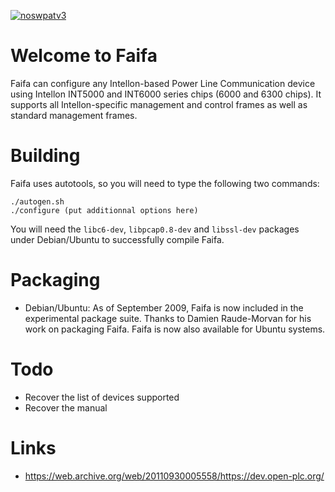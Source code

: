 [![noswpatv3](http://zoobab.wdfiles.com/local--files/start/noupcv3.jpg)](https://ffii.org/donate-now-to-save-europe-from-software-patents-says-ffii/)
# Welcome to Faifa
Faifa can configure any Intellon-based Power Line Communication device using Intellon INT5000 and INT6000 series chips (6000 and 6300 chips). It supports all Intellon-specific management and control frames as well as standard management frames.

# Building

Faifa uses autotools, so you will need to type the following two commands:

```
./autogen.sh
./configure (put additionnal options here)
```

You will need the `libc6-dev`, `libpcap0.8-dev` and `libssl-dev` packages under Debian/Ubuntu to successfully compile Faifa.

# Packaging

* Debian/Ubuntu: As of September 2009, Faifa is now included in the experimental package suite. Thanks to Damien Raude-Morvan for his work on packaging Faifa. Faifa is now also available for Ubuntu systems.

# Todo

* Recover the list of devices supported
* Recover the manual

# Links

* https://web.archive.org/web/20110930005558/https://dev.open-plc.org/

